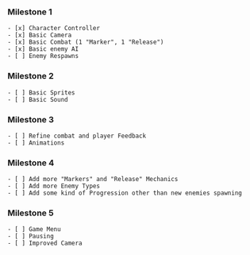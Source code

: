 ### Milestone 1

    - [x] Character Controller
    - [x] Basic Camera
    - [x] Basic Combat (1 "Marker", 1 "Release")
    - [x] Basic enemy AI
    - [ ] Enemy Respawns

### Milestone 2

    - [ ] Basic Sprites
    - [ ] Basic Sound

### Milestone 3

    - [ ] Refine combat and player Feedback
    - [ ] Animations

### Milestone 4

    - [ ] Add more "Markers" and "Release" Mechanics
    - [ ] Add more Enemy Types
    - [ ] Add some kind of Progression other than new enemies spawning

### Milestone 5

    - [ ] Game Menu
    - [ ] Pausing
    - [ ] Improved Camera
